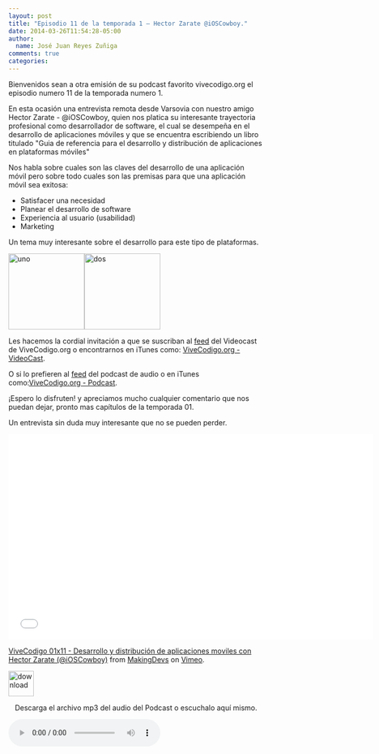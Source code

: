 ```yaml
---
layout: post
title: "Episodio 11 de la temporada 1 – Hector Zarate @iOSCowboy."
date: 2014-03-26T11:54:28-05:00
author:
  name: José Juan Reyes Zuñiga
comments: true
categories: 
---
```


Bienvenidos sean a otra emisión de su podcast favorito vivecodigo.org el episodio numero 11 de la temporada numero 1.

En esta ocasión una entrevista remota desde Varsovia con nuestro amigo Hector Zarate - @iOSCowboy, quien nos platica su interesante trayectoria profesional como desarrollador de software, el cual se desempeña en el desarrollo de aplicaciones móviles y que se encuentra escribiendo un libro titulado "Guia de referencia para el desarrollo y distribución de aplicaciones en plataformas móviles"

Nos habla sobre cuales son las claves del desarrollo de una aplicación móvil pero sobre todo cuales son las premisas para que una aplicación móvil sea exitosa:
<ul>
  <li>Satisfacer una necesidad</li>
  <li>Planear el desarrollo de software</li>
  <li>Experiencia al usuario (usabilidad)</li>
  <li>Marketing</li>
</ul>
Un tema muy interesante sobre el desarrollo para este tipo de plataformas.

<img class="alignleft size-thumbnail wp-image-537" alt="uno" src="https://vivecodigo.org/images/uno.jpg" width="150" height="150" /><img class="alignleft size-thumbnail wp-image-535" alt="dos" src="https://vivecodigo.org/images/dos.jpg" width="150" height="150" />

Les hacemos la cordial invitación a que se suscriban al <a href="http://vivecodigo.org/blog/index.xml">feed</a> del Videocast de ViveCodigo.org o encontrarnos en iTunes como: <a href="https://itunes.apple.com/ca/podcast/vivecodigo.org-videocast/id685052596">ViveCodigo.org - VideoCast</a>.
<!--more-->

O si lo prefieren al <a href="http://media.vivecodigo.org.s3.amazonaws.com/podcast-audio/feed.xml">feed</a> del podcast de audio o en iTunes como:<a href="https://itunes.apple.com/mz/podcast/vivecodigo.org-podcast/id722889939">ViveCodigo.org - Podcast</a>.

<!--more-->¡Espero lo disfruten! y apreciamos mucho cualquier comentario que nos puedan dejar, pronto mas capítulos de la temporada 01.

Un entrevista sin duda muy interesante que no se pueden perder.

<iframe src="//player.vimeo.com/video/90047678" height="405" width="720" allowfullscreen="" frameborder="0"></iframe>

<a href="http://vimeo.com/90047678">ViveCodigo 01x11 - Desarrollo y distribución de aplicaciones moviles con Hector Zarate (@iOSCowboy)</a> from <a href="http://vimeo.com/makingdevs">MakingDevs</a> on <a href="https://vimeo.com">Vimeo</a>.

<a href="http://media.vivecodigo.org.s3.amazonaws.com/podcast-audio/temporada1/ViveCodigo01x11_a.mp3"><img class="aligncenter" alt="download" src="https://vivecodigo.org/images/download.gif" width="50" height="50" /></a>
<p style="text-align: center;">Descarga el archivo mp3 del audio del Podcast o escuchalo aquí mismo.</p>
<audio width="300" height="32" controls="controls"><source src="http://media.vivecodigo.org.s3.amazonaws.com/podcast-audio/temporada1/ViveCodigo01x11_a.mp3" type="audio/mpeg" />
</audio>
